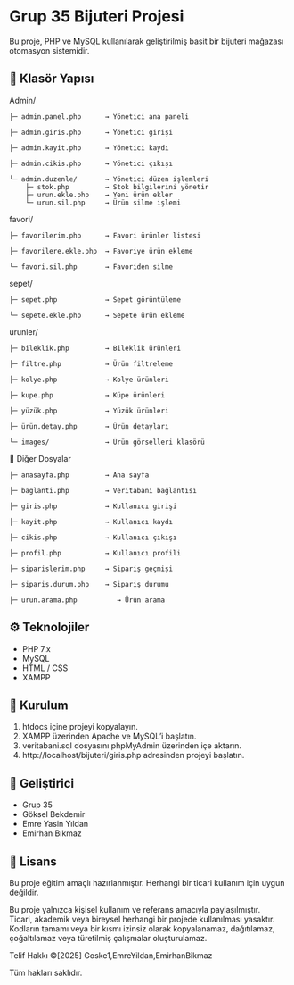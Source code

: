 # Grup 35 Bijuteri Projesi

Bu proje, PHP ve MySQL kullanılarak geliştirilmiş basit bir bijuteri mağazası otomasyon sistemidir.

## 📁 Klasör Yapısı
 
 Admin/  
   
    ├─ admin.panel.php      → Yönetici ana paneli 
   
    ├─ admin.giris.php     	→ Yönetici girişi 
   
    ├─ admin.kayit.php      → Yönetici kaydı 
   
    ├─ admin.cikis.php     	→ Yönetici çıkışı  
    
    └─ admin.duzenle/       → Yönetici düzen işlemleri 
        ├─ stok.php         → Stok bilgilerini yönetir 
        ├─ urun.ekle.php    → Yeni ürün ekler 
        └─ urun.sil.php     → Ürün silme işlemi 
        
 favori/  
   
    ├─ favorilerim.php      → Favori ürünler listesi 
    
    ├─ favorilere.ekle.php  → Favoriye ürün ekleme 
    
    └─ favori.sil.php       → Favoriden silme 
    
 sepet/  
   
    ├─ sepet.php            → Sepet görüntüleme 
    
    └─ sepete.ekle.php      → Sepete ürün ekleme 
    
 urunler/  
   
    ├─ bileklik.php         → Bileklik ürünleri 
    
    ├─ filtre.php           → Ürün filtreleme 
   
    ├─ kolye.php            → Kolye ürünleri 
   
    ├─ kupe.php             → Küpe ürünleri 
   
    ├─ yüzük.php            → Yüzük ürünleri 
    
    ├─ ürün.detay.php       → Ürün detayları 
    
    └─ images/              → Ürün görselleri klasörü 
    
📄 Diğer Dosyalar  
    
    ├─ anasayfa.php         → Ana sayfa 
    
    ├─ baglanti.php         → Veritabanı bağlantısı 
    
    ├─ giris.php            → Kullanıcı girişi 
    
    ├─ kayit.php            → Kullanıcı kaydı 
    
    ├─ cikis.php            → Kullanıcı çıkışı 
   
    ├─ profil.php           → Kullanıcı profili 
   
    ├─ siparislerim.php     → Sipariş geçmişi 
    
    ├─ siparis.durum.php    → Sipariş durumu 
   
    ├─ urun.arama.php		   → Ürün arama

## ⚙️ Teknolojiler

- PHP 7.x
- MySQL
- HTML / CSS
- XAMPP

## 🧪 Kurulum

1. htdocs içine projeyi kopyalayın.
2. XAMPP üzerinden Apache ve MySQL’i başlatın.
3. veritabani.sql dosyasını phpMyAdmin üzerinden içe aktarın.
4. http://localhost/bijuteri/giris.php adresinden projeyi başlatın.

## 👥 Geliştirici

- Grup 35
- Göksel Bekdemir
- Emre Yasin Yıldan
- Emirhan Bıkmaz

## 📄 Lisans

Bu proje eğitim amaçlı hazırlanmıştır. Herhangi bir ticari kullanım için uygun değildir.

Bu proje yalnızca kişisel kullanım ve referans amacıyla paylaşılmıştır.  
Ticari, akademik veya bireysel herhangi bir projede kullanılması yasaktır.  
Kodların tamamı veya bir kısmı izinsiz olarak kopyalanamaz, dağıtılamaz, çoğaltılamaz veya türetilmiş çalışmalar oluşturulamaz.

Telif Hakkı ©[2025] Goske1,EmreYildan,EmirhanBikmaz

Tüm hakları saklıdır.
